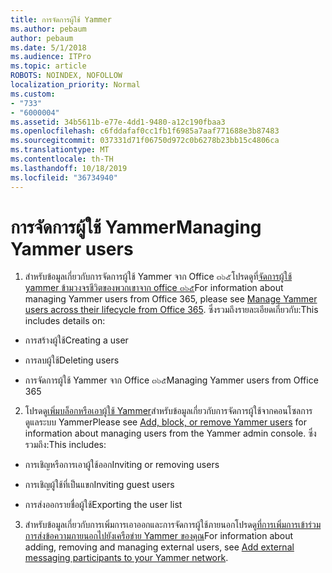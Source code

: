 ```yaml
---
title: การจัดการผู้ใช้ Yammer
ms.author: pebaum
author: pebaum
ms.date: 5/1/2018
ms.audience: ITPro
ms.topic: article
ROBOTS: NOINDEX, NOFOLLOW
localization_priority: Normal
ms.custom:
- "733"
- "6000004"
ms.assetid: 34b5611b-e77e-4dd1-9480-a12c190fbaa3
ms.openlocfilehash: c6fddafaf0cc1fb1f6985a7aaf771688e3b87483
ms.sourcegitcommit: 037331d71f06750d972c0b6278b23bb15c4806ca
ms.translationtype: MT
ms.contentlocale: th-TH
ms.lasthandoff: 10/18/2019
ms.locfileid: "36734940"
---
```

# <a name="managing-yammer-users"></a><span data-ttu-id="9acd3-102">การจัดการผู้ใช้ Yammer</span><span class="sxs-lookup"><span data-stu-id="9acd3-102">Managing Yammer users</span></span>

1. <span data-ttu-id="9acd3-103">สำหรับข้อมูลเกี่ยวกับการจัดการผู้ใช้ Yammer จาก Office ๓๖๕โปรดดูที่[จัดการผู้ใช้ yammer ข้ามวงจรชีวิตของพวกเขาจาก office ๓๖๕](https://docs.microsoft.com/yammer/manage-yammer-users/manage-users-across-their-lifecycle)</span><span class="sxs-lookup"><span data-stu-id="9acd3-103">For information about managing Yammer users from Office 365, please see [Manage Yammer users across their lifecycle from Office 365](https://docs.microsoft.com/yammer/manage-yammer-users/manage-users-across-their-lifecycle).</span></span> <span data-ttu-id="9acd3-104">ซึ่งรวมถึงรายละเอียดเกี่ยวกับ:</span><span class="sxs-lookup"><span data-stu-id="9acd3-104">This includes details on:</span></span>

  - <span data-ttu-id="9acd3-105">การสร้างผู้ใช้</span><span class="sxs-lookup"><span data-stu-id="9acd3-105">Creating a user</span></span>

  - <span data-ttu-id="9acd3-106">การลบผู้ใช้</span><span class="sxs-lookup"><span data-stu-id="9acd3-106">Deleting users</span></span>

  - <span data-ttu-id="9acd3-107">การจัดการผู้ใช้ Yammer จาก Office ๓๖๕</span><span class="sxs-lookup"><span data-stu-id="9acd3-107">Managing Yammer users from Office 365</span></span>

2. <span data-ttu-id="9acd3-108">โปรดดู[เพิ่มบล็อกหรือเอาผู้ใช้ Yammer](http://alchemyportal.azurewebsites.net/Rule/ManageYammer%20users%20across%20their%20lifecycle%20from%20Office%20365)สำหรับข้อมูลเกี่ยวกับการจัดการผู้ใช้จากคอนโซลการดูแลระบบ Yammer</span><span class="sxs-lookup"><span data-stu-id="9acd3-108">Please see [Add, block, or remove Yammer users](http://alchemyportal.azurewebsites.net/Rule/ManageYammer%20users%20across%20their%20lifecycle%20from%20Office%20365) for information about managing users from the Yammer admin console.</span></span> <span data-ttu-id="9acd3-109">ซึ่งรวมถึง:</span><span class="sxs-lookup"><span data-stu-id="9acd3-109">This includes:</span></span>

  - <span data-ttu-id="9acd3-110">การเชิญหรือการเอาผู้ใช้ออก</span><span class="sxs-lookup"><span data-stu-id="9acd3-110">Inviting or removing users</span></span>

  - <span data-ttu-id="9acd3-111">การเชิญผู้ใช้ที่เป็นแขก</span><span class="sxs-lookup"><span data-stu-id="9acd3-111">Inviting guest users</span></span>

  - <span data-ttu-id="9acd3-112">การส่งออกรายชื่อผู้ใช้</span><span class="sxs-lookup"><span data-stu-id="9acd3-112">Exporting the user list</span></span>

3. <span data-ttu-id="9acd3-113">สำหรับข้อมูลเกี่ยวกับการเพิ่มการเอาออกและการจัดการผู้ใช้ภายนอกโปรดดู[ที่การเพิ่มการเข้าร่วมการส่งข้อความภายนอกไปยังเครือข่าย Yammer ของคุณ](https://docs.microsoft.com/yammer/work-with-external-users/add-external-participants)</span><span class="sxs-lookup"><span data-stu-id="9acd3-113">For information about adding, removing and managing external users, see [Add external messaging participants to your Yammer network](https://docs.microsoft.com/yammer/work-with-external-users/add-external-participants).</span></span>

